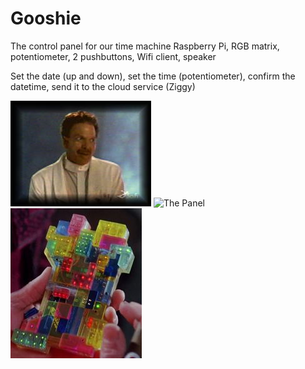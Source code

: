 # Gooshie
The control panel for our time machine
Raspberry Pi, RGB matrix, potentiometer, 2 pushbuttons, Wifi client, speaker

Set the date (up and down), set the time (potentiometer), confirm the datetime, send it to the cloud service (Ziggy)

![Gooshie](Gooshie.jpg?raw=true "Gooshie")
![The Panel](panel.jpg?raw=true "Panel")
![Remote](handheld.jpg?raw=true "Remote")
